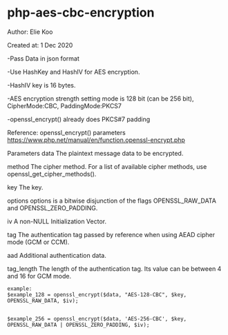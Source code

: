 # php-aes-cbc-encryption

Author: Elie Koo

Created at: 1 Dec 2020


-Pass Data in json format

-Use HashKey and HashIV for AES encryption.

-HashIV key is 16 bytes.

-AES encryption strength setting mode is 128 bit (can be 256 bit), CipherMode:CBC, PaddingMode:PKCS7

-openssl_encrypt() already does PKCS#7 padding



Reference: openssl_encrypt() parameters https://www.php.net/manual/en/function.openssl-encrypt.php

Parameters
data
The plaintext message data to be encrypted.

method
The cipher method. For a list of available cipher methods, use openssl_get_cipher_methods().

key
The key.

options
options is a bitwise disjunction of the flags OPENSSL_RAW_DATA and OPENSSL_ZERO_PADDING.

iv
A non-NULL Initialization Vector.

tag
The authentication tag passed by reference when using AEAD cipher mode (GCM or CCM).

aad
Additional authentication data.

tag_length
The length of the authentication tag. Its value can be between 4 and 16 for GCM mode.

```
example:
$example_128 = openssl_encrypt($data, "AES-128-CBC", $key, OPENSSL_RAW_DATA, $iv);


$example_256 = openssl_encrypt($data, 'AES-256-CBC', $key, OPENSSL_RAW_DATA | OPENSSL_ZERO_PADDING, $iv);

```